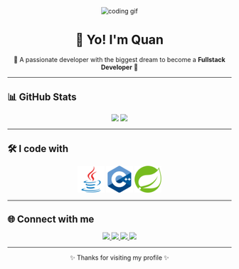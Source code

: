 <!-- Banner động -->
<p align="center">
  <img src="https://media.giphy.com/media/qgQUggAC3Pfv687qPC/giphy.gif" width="600" alt="coding gif"/>
</p>

<h1 align="center">👋 Yo! I'm Quan</h1>
<p align="center">
  🌟 A passionate developer with the biggest dream to become a <b>Fullstack Developer</b> 🌟
</p>

---

## 📊 GitHub Stats
<p align="center">
  <img src="https://github-readme-stats.vercel.app/api?username=mnhquan&show_icons=true&theme=tokyonight" height="165"/>
  <img src="https://github-readme-stats.vercel.app/api/top-langs/?username=mnhquan&layout=compact&theme=tokyonight" height="165"/>
</p>

---

## 🛠️ I code with
<p align="center">
  <img src="https://raw.githubusercontent.com/devicons/devicon/master/icons/java/java-original.svg" alt="Java" width="60" height="60"/>
  <img src="https://raw.githubusercontent.com/devicons/devicon/master/icons/cplusplus/cplusplus-original.svg" alt="C++" width="60" height="60"/>
  <img src="https://raw.githubusercontent.com/devicons/devicon/master/icons/spring/spring-original.svg" alt="Spring" width="60" height="60"/>
</p>

---

## 🌐 Connect with me
<p align="center">
  <a href="https://github.com/mnhquan" target="_blank">
    <img src="https://img.shields.io/badge/GitHub-100000?style=for-the-badge&logo=github&logoColor=white"/>
  </a>
  <a href="https://www.linkedin.com/in/mnhquandev" target="_blank">
    <img src="https://img.shields.io/badge/LinkedIn-0077B5?style=for-the-badge&logo=linkedin&logoColor=white"/>
  </a>
  <a href="https://facebook.com/mnhquanoxl" target="_blank">
    <img src="https://img.shields.io/badge/Facebook-1877F2?style=for-the-badge&logo=facebook&logoColor=white"/>
  </a>
  <a href="mailto:tquan2809@gmail.com">
    <img src="https://img.shields.io/badge/Gmail-D14836?style=for-the-badge&logo=gmail&logoColor=white"/>
  </a>
</p>

---

<p align="center">✨ Thanks for visiting my profile ✨</p>
